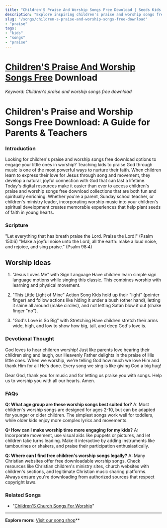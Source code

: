 ```yaml
---
title: "Children'S Praise And Worship Songs Free Download | Seeds Kids Worship"
description: "Explore inspiring children's praise and worship songs free download for children's worship and faith development. Biblical music resources for families and ministry."
slug: "/songs/children-s-praise-and-worship-songs-free-download"
- "praise"
tags:
- "kids"
- "songs"
- "praise"
---
```


# [Children'S Praise And Worship Songs Free](/songs/children-s-praise-and-worship-songs-free/) Download

_Keyword: Children's praise and worship songs free download_

# Children's Praise and Worship Songs Free Download: A Guide for Parents & Teachers

### Introduction
Looking for children's praise and worship songs free download options to engage your little ones in worship? Teaching kids to praise God through music is one of the most powerful ways to nurture their faith. When children learn to express their love for Jesus through song and movement, they develop a natural, joyful connection with God that can last a lifetime. Today's digital resources make it easier than ever to access children's praise and worship songs free download collections that are both fun and spiritually enriching. Whether you're a parent, Sunday school teacher, or children's ministry leader, incorporating worship music into your children's spiritual development creates memorable experiences that help plant seeds of faith in young hearts.

### Scripture
"Let everything that has breath praise the Lord. Praise the Lord!" (Psalm 150:6)
"Make a joyful noise unto the Lord, all the earth: make a loud noise, and rejoice, and sing praise." (Psalm 98:4)

## Worship Ideas
1. "Jesus Loves Me" with Sign Language
Have children learn simple sign language motions while singing this classic. This combines worship with learning and physical movement.

2. "This Little Light of Mine" Action Song
Kids hold up their "light" (pointer finger) and follow actions like hiding it under a bush (other hand), letting it shine all around (make circles), and not letting Satan blow it out (shake finger "no").

3. "God's Love is So Big" with Stretching
Have children stretch their arms wide, high, and low to show how big, tall, and deep God's love is.

### Devotional Thought
God loves to hear children worship! Just like parents love hearing their children sing and laugh, our Heavenly Father delights in the praise of His little ones. When we worship, we're telling God how much we love Him and thank Him for all He's done. Every song we sing is like giving God a big hug!

Dear God, thank you for music and for letting us praise you with songs. Help us to worship you with all our hearts. Amen.

### FAQs
**Q: What age group are these worship songs best suited for?**
A: Most children's worship songs are designed for ages 2-10, but can be adapted for younger or older children. The simplest songs work well for toddlers, while older kids enjoy more complex lyrics and movements.

**Q: How can I make worship time more engaging for my kids?**
A: Incorporate movement, use visual aids like puppets or pictures, and let children take turns leading. Make it interactive by adding instruments like tambourines or shakers, and praise their participation enthusiastically.

**Q: Where can I find free children's worship songs legally?**
A: Many Christian websites offer free downloadable worship songs. Check resources like Christian children's ministry sites, church websites with children's sections, and legitimate Christian music sharing platforms. Always ensure you're downloading from authorized sources that respect copyright laws.

### Related Songs

- "[Children'S Church Songs For Worship](/songs/children-s-church-songs-for-worship/)"

---

**Explore more:** [Visit our song shop](https://seedskidsworship.com/shop)**

<!-- Schema Markup -->
<script type="application/ld+json">
{
  "@context": "https://schema.org",
  "@type": "MusicRecording",
  "name": "Children'S Praise And Worship Songs Free Download",
  "byArtist": {
    "@type": "MusicGroup",
    "name": "Seeds Kids Worship"
  },
  "isFamilyFriendly": true,
  "url": "https://seedskidsworship.com/songs/children-s-praise-and-worship-songs-free-download/"
}
</script>